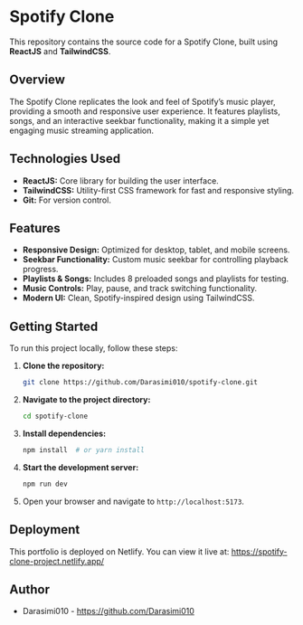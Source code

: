 # Spotify Clone

This repository contains the source code for a Spotify Clone, built using **ReactJS** and **TailwindCSS**.  

## Overview  

The Spotify Clone replicates the look and feel of Spotify’s music player, providing a smooth and responsive user experience. It features playlists, songs, and an interactive seekbar functionality, making it a simple yet engaging music streaming application.  

## Technologies Used  

* **ReactJS:** Core library for building the user interface.  
* **TailwindCSS:** Utility-first CSS framework for fast and responsive styling.  
* **Git:** For version control.  

## Features  

* **Responsive Design:** Optimized for desktop, tablet, and mobile screens.  
* **Seekbar Functionality:** Custom music seekbar for controlling playback progress.  
* **Playlists & Songs:** Includes 8 preloaded songs and playlists for testing.  
* **Music Controls:** Play, pause, and track switching functionality.  
* **Modern UI:** Clean, Spotify-inspired design using TailwindCSS.  

## Getting Started  

To run this project locally, follow these steps:  

1. **Clone the repository:**  

   ```bash
   git clone https://github.com/Darasimi010/spotify-clone.git
   ```

2. **Navigate to the project directory:**  

   ```bash
   cd spotify-clone
   ```

3. **Install dependencies:**  

   ```bash
   npm install  # or yarn install
   ```

4. **Start the development server:**  

   ```bash
   npm run dev
    ```

5.  Open your browser and navigate to `http://localhost:5173`.

## Deployment

This portfolio is deployed on Netlify. You can view it live at: https://spotify-clone-project.netlify.app/

## Author

* Darasimi010 - https://github.com/Darasimi010
